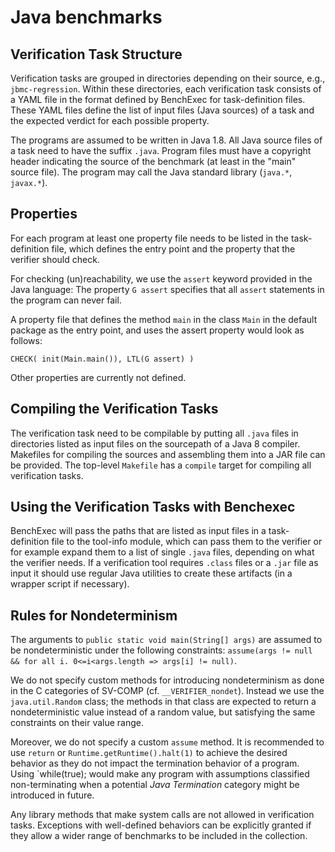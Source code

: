 # Java benchmarks

## Verification Task Structure

Verification tasks are grouped in directories depending on their source,
e.g., `jbmc-regression`.
Within these directories, each verification task consists of a YAML file
in the format defined by BenchExec for task-definition files.
These YAML files define the list of input files (Java sources) of a task
and the expected verdict for each possible property.

The programs are assumed to be written in Java 1.8.
All Java source files of a task need to have the suffix `.java`.
Program files must have a copyright header indicating
the source of the benchmark (at least in the "main" source file).
The program may call the Java standard library (`java.*`, `javax.*`).

## Properties

For each program at least one property file needs to be listed
in the task-definition file, which defines the entry point
and the property that the verifier should check.

For checking (un)reachability,
we use the `assert` keyword provided in the Java language:
The property `G assert` specifies that all `assert` statements
in the program can never fail.

A property file that defines the method `main` in the class `Main`
in the default package as the entry point,
and uses the assert property would look as follows:

    CHECK( init(Main.main()), LTL(G assert) )

Other properties are currently not defined.

## Compiling the Verification Tasks

The verification task need to be compilable by putting all `.java` files
in directories listed as input files on the sourcepath of a Java 8 compiler.
Makefiles for compiling the sources and assembling them into
a JAR file can be provided.
The top-level `Makefile` has a `compile` target for compiling all
verification tasks.

## Using the Verification Tasks with Benchexec

BenchExec will pass the paths
that are listed as input files in a task-definition file
to the tool-info module,
which can pass them to the verifier
or for example expand them to a list of single `.java` files,
depending on what the verifier needs.
If a verification tool requires `.class` files or a `.jar` file as input
it should use regular Java utilities to create these artifacts
(in a wrapper script if necessary).

## Rules for Nondeterminism

The arguments to `public static void main(String[] args)` are
assumed to be nondeterministic under the following constraints:
`assume(args != null && for all i. 0<=i<args.length =>
  args[i] != null)`.

We do not specify custom methods for introducing nondeterminism as
done in the C categories of SV-COMP (cf. `__VERIFIER_nondet`).
Instead we use the `java.util.Random` class;  the methods in
that class are expected to return a nondeterministic value instead of
a random value, but satisfying the same constraints on their value
range.

Moreover, we do not specify a custom `assume` method. It is
recommended to use `return` or `Runtime.getRuntime().halt(1)` to
achieve the desired behavior as they do not impact the termination
behavior of a program. Using `while(true); would make any
program with assumptions classified non-terminating when a
potential _Java Termination_ category might be introduced
in future.

Any library methods that make system calls are not allowed in
verification tasks.
Exceptions with well-defined behaviors can be explicitly granted if
they allow a wider range of benchmarks to be included in the
collection.
